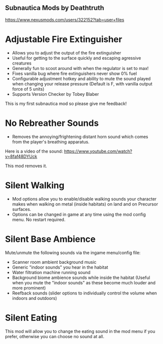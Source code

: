 ## Subnautica Mods by Deathtruth

https://www.nexusmods.com/users/322152?tab=user+files

# Adjustable Fire Extinguisher
- Allows you to adjust the output of the fire extinguisher
- Useful for getting to the surface quickly and escaping agressive creatures
- Generally fun to scoot around with when the regulator is set to max!
- Fixes vanilla bug where fire extinguishers never show 0% fuel
- Configurable adjustment hotkey and ability to mute the sound played when changing your release pressure (Default is F, with vanilla output force of 5 units)
- Supports Version Checker by Tobey Blaber

This is my first subnautica mod so please give me feedback!

# No Rebreather Sounds
- Removes the annoying/frightening distant horn sound which comes from the player's breathing apparatus.

Here is a video of the sound:
https://www.youtube.com/watch?v=8faf48DYUck

This mod removes it.

# Silent Walking
- Mod options allow you to enable/disable walking sounds your character makes when walking on metal (inside habitats) on land and on Precursor surfaces. 
- Options can be changed in game at any time using the mod config menu. No restart required.

# Silent Base Ambience
Mute/unmute the following sounds via the ingame menu/config file:

- Scanner room ambient background music
- Generic "indoor sounds" you hear in the habitat
- Water filtration machine running sound
- Background biome ambience sounds while inside the habitat (Useful when you mute the "indoor sounds" as these become much louder and more prominent)
- Reefback sounds (slider options to individually control the volume when indoors and outdoors)

# Silent Eating
This mod will allow you to change the eating sound in the mod menu if you prefer, otherwise you can choose no sound at all.